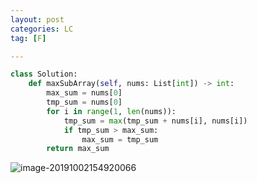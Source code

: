 ```yaml
---
layout: post
categories: LC
tag: [F] 

---
```




```python
class Solution:
    def maxSubArray(self, nums: List[int]) -> int:
        max_sum = nums[0]
        tmp_sum = nums[0]
        for i in range(1, len(nums)):
            tmp_sum = max(tmp_sum + nums[i], nums[i])
            if tmp_sum > max_sum:
                max_sum = tmp_sum
        return max_sum
```



![image-20191002154920066](https://tva1.sinaimg.cn/large/006y8mN6ly1g7jwmw170hj30qy0em40z.jpg)